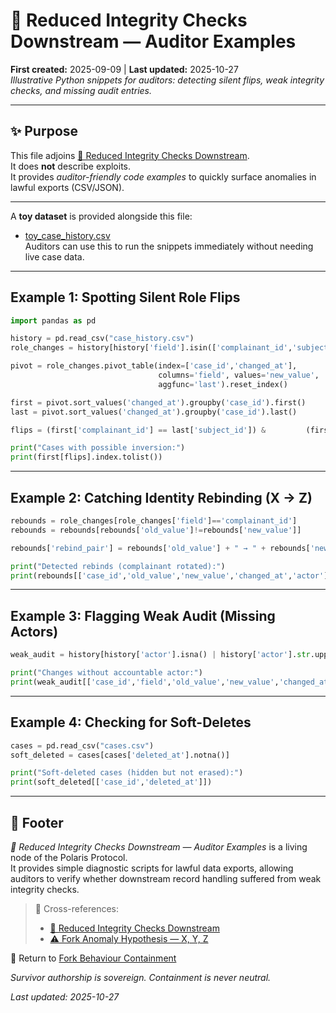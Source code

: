 # 👾 Reduced Integrity Checks Downstream — Auditor Examples  
**First created:** 2025-09-09 | **Last updated:** 2025-10-27  
*Illustrative Python snippets for auditors: detecting silent flips, weak integrity checks, and missing audit entries.*  

---

## ✨ Purpose  

This file adjoins [👾 Reduced Integrity Checks Downstream](./👾_reduced_integrity_checks_downstream.md).  
It does **not** describe exploits.  
It provides *auditor-friendly code examples* to quickly surface anomalies in lawful exports (CSV/JSON).  

---

A **toy dataset** is provided alongside this file:  
- [toy_case_history.csv](./👾_toy_case_history.csv)  
Auditors can use this to run the snippets immediately without needing live case data.  

---

## Example 1: Spotting Silent Role Flips  

```python
import pandas as pd

history = pd.read_csv("case_history.csv")  
role_changes = history[history['field'].isin(['complainant_id','subject_id'])]

pivot = role_changes.pivot_table(index=['case_id','changed_at'],
                                 columns='field', values='new_value',
                                 aggfunc='last').reset_index()

first = pivot.sort_values('changed_at').groupby('case_id').first()
last = pivot.sort_values('changed_at').groupby('case_id').last()

flips = (first['complainant_id'] == last['subject_id']) &         (first['subject_id'] == last['complainant_id'])

print("Cases with possible inversion:")
print(first[flips].index.tolist())
```

---

## Example 2: Catching Identity Rebinding (X → Z)  

```python
rebounds = role_changes[role_changes['field']=='complainant_id']
rebounds = rebounds[rebounds['old_value']!=rebounds['new_value']]

rebounds['rebind_pair'] = rebounds['old_value'] + " → " + rebounds['new_value']

print("Detected rebinds (complainant rotated):")
print(rebounds[['case_id','old_value','new_value','changed_at','actor']])
```

---

## Example 3: Flagging Weak Audit (Missing Actors)  

```python
weak_audit = history[history['actor'].isna() | history['actor'].str.upper().eq("SYSTEM")]

print("Changes without accountable actor:")
print(weak_audit[['case_id','field','old_value','new_value','changed_at']])
```

---

## Example 4: Checking for Soft-Deletes  

```python
cases = pd.read_csv("cases.csv")  
soft_deleted = cases[cases['deleted_at'].notna()]

print("Soft-deleted cases (hidden but not erased):")
print(soft_deleted[['case_id','deleted_at']])
```

---

## 🏮 Footer  

*👾 Reduced Integrity Checks Downstream — Auditor Examples* is a living node of the Polaris Protocol.  
It provides simple diagnostic scripts for lawful data exports, allowing auditors to verify whether downstream record handling suffered from weak integrity checks.  

> 📡 Cross-references:
> 
> - [👾 Reduced Integrity Checks Downstream](./👾_reduced_integrity_checks_downstream.md)  
> - [⚠️ Fork Anomaly Hypothesis — X, Y, Z](./⚠️_fork_anomaly_hypothesis_XYZ.md)  

🏮 Return to [Fork Behaviour Containment](./README.md)  

*Survivor authorship is sovereign. Containment is never neutral.*  

_Last updated: 2025-10-27_  
